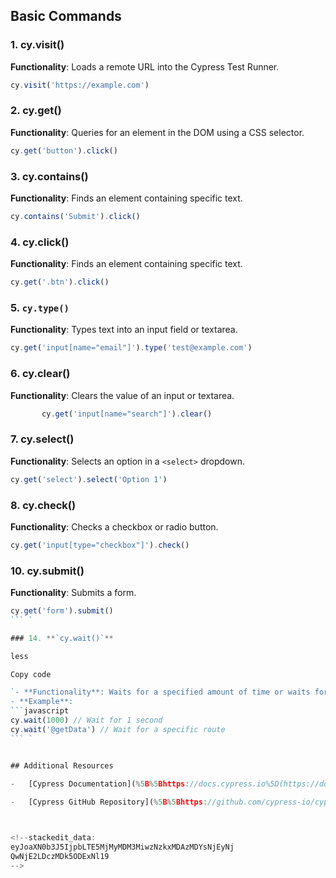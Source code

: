 ## Basic Commands

### 1. **cy.visit()**

 **Functionality**: Loads a remote URL into the Cypress Test Runner.
 ```javascript
 cy.visit('https://example.com')
 ```

### 2. **cy.get()**
   **Functionality**: Queries for an element in the DOM using a CSS selector.
   ```javascript
cy.get('button').click()
 ```
 
### 3. **cy.contains()**
   **Functionality**: Finds an element containing specific text.
   ```javascript
cy.contains('Submit').click()
 ```

### 4. **cy.click()**
   **Functionality**: Finds an element containing specific text.
   ```javascript
cy.get('.btn').click()
 ```
 
### 5. **`cy.type()`**

**Functionality**: Types text into an input field or textarea.
    
   ```javascript 
cy.get('input[name="email"]').type('test@example.com')
```
   
### 6. **cy.clear()**

**Functionality**: Clears the value of an input or textarea.
```javascript
       cy.get('input[name="search"]').clear()
 ```

### 7. **cy.select()**

**Functionality**: Selects an option in a `<select>` dropdown.

    
```javascript
cy.get('select').select('Option 1')
```

### 8. **cy.check()**

**Functionality**: Checks a checkbox or radio button.

    
```javascript
cy.get('input[type="checkbox"]').check()
```
 
### 10. **cy.submit()**
**Functionality**: Submits a form.

  ```javascript
  cy.get('form').submit()
  ``` `

### 14. **`cy.wait()`**

less

Copy code

`- **Functionality**: Waits for a specified amount of time or waits for a specific route to complete.
- **Example**:
  ```javascript
  cy.wait(1000) // Wait for 1 second
  cy.wait('@getData') // Wait for a specific route
  ``` `


## Additional Resources

-   [Cypress Documentation](%5B%5Bhttps://docs.cypress.io%5D(https://docs.cypress.io/)%5D(%5Bhttps://docs.cypress.io/%5D(https://docs.cypress.io/)))
    
-   [Cypress GitHub Repository](%5B%5Bhttps://github.com/cypress-io/cypress%5D(https://github.com/cypress-io/cypress)%5D(%5Bhttps://github.com/cypress-io/cypress%5D(https://github.com/cypress-io/cypress)))



<!--stackedit_data:
eyJoaXN0b3J5IjpbLTE5MjMyMDM3MiwzNzkxMDAzMDYsNjEyNj
QwNjE2LDczMDk5ODExNl19
-->